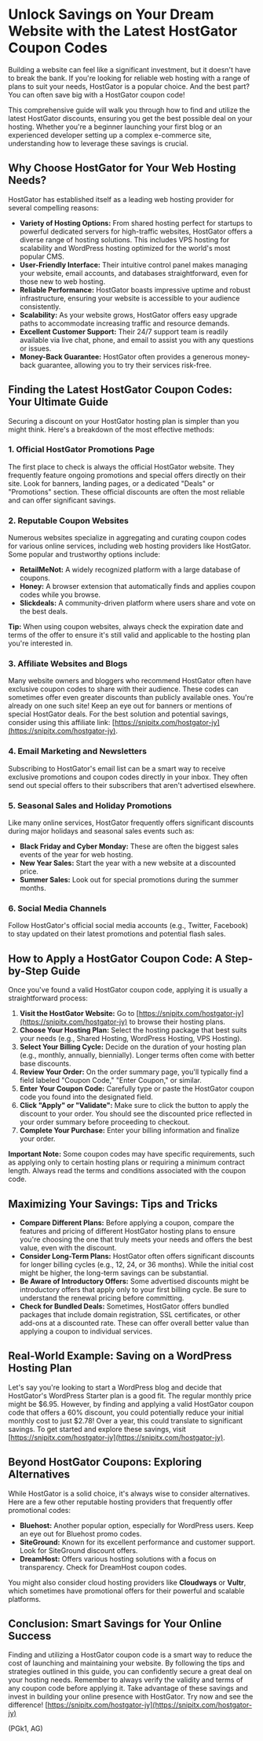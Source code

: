 # Unlock Savings on Your Dream Website with the Latest HostGator Coupon Codes

Building a website can feel like a significant investment, but it doesn't have to break the bank. If you're looking for reliable web hosting with a range of plans to suit your needs, HostGator is a popular choice. And the best part? You can often save big with a HostGator coupon code!

This comprehensive guide will walk you through how to find and utilize the latest HostGator discounts, ensuring you get the best possible deal on your hosting. Whether you're a beginner launching your first blog or an experienced developer setting up a complex e-commerce site, understanding how to leverage these savings is crucial.

## Why Choose HostGator for Your Web Hosting Needs?

HostGator has established itself as a leading web hosting provider for several compelling reasons:

* **Variety of Hosting Options:** From shared hosting perfect for startups to powerful dedicated servers for high-traffic websites, HostGator offers a diverse range of hosting solutions. This includes VPS hosting for scalability and WordPress hosting optimized for the world's most popular CMS.
* **User-Friendly Interface:** Their intuitive control panel makes managing your website, email accounts, and databases straightforward, even for those new to web hosting.
* **Reliable Performance:** HostGator boasts impressive uptime and robust infrastructure, ensuring your website is accessible to your audience consistently.
* **Scalability:** As your website grows, HostGator offers easy upgrade paths to accommodate increasing traffic and resource demands.
* **Excellent Customer Support:** Their 24/7 support team is readily available via live chat, phone, and email to assist you with any questions or issues.
* **Money-Back Guarantee:** HostGator often provides a generous money-back guarantee, allowing you to try their services risk-free.

## Finding the Latest HostGator Coupon Codes: Your Ultimate Guide

Securing a discount on your HostGator hosting plan is simpler than you might think. Here's a breakdown of the most effective methods:

### 1. Official HostGator Promotions Page

The first place to check is always the official HostGator website. They frequently feature ongoing promotions and special offers directly on their site. Look for banners, landing pages, or a dedicated "Deals" or "Promotions" section. These official discounts are often the most reliable and can offer significant savings.

### 2. Reputable Coupon Websites

Numerous websites specialize in aggregating and curating coupon codes for various online services, including web hosting providers like HostGator. Some popular and trustworthy options include:

* **RetailMeNot:** A widely recognized platform with a large database of coupons.
* **Honey:** A browser extension that automatically finds and applies coupon codes while you browse.
* **Slickdeals:** A community-driven platform where users share and vote on the best deals.

**Tip:** When using coupon websites, always check the expiration date and terms of the offer to ensure it's still valid and applicable to the hosting plan you're interested in.

### 3. Affiliate Websites and Blogs

Many website owners and bloggers who recommend HostGator often have exclusive coupon codes to share with their audience. These codes can sometimes offer even greater discounts than publicly available ones. You're already on one such site! Keep an eye out for banners or mentions of special HostGator deals. For the best solution and potential savings, consider using this affiliate link: [https://snipitx.com/hostgator-jy](https://snipitx.com/hostgator-jy).

### 4. Email Marketing and Newsletters

Subscribing to HostGator's email list can be a smart way to receive exclusive promotions and coupon codes directly in your inbox. They often send out special offers to their subscribers that aren't advertised elsewhere.

### 5. Seasonal Sales and Holiday Promotions

Like many online services, HostGator frequently offers significant discounts during major holidays and seasonal sales events such as:

* **Black Friday and Cyber Monday:** These are often the biggest sales events of the year for web hosting.
* **New Year Sales:** Start the year with a new website at a discounted price.
* **Summer Sales:** Look out for special promotions during the summer months.

### 6. Social Media Channels

Follow HostGator's official social media accounts (e.g., Twitter, Facebook) to stay updated on their latest promotions and potential flash sales.

## How to Apply a HostGator Coupon Code: A Step-by-Step Guide

Once you've found a valid HostGator coupon code, applying it is usually a straightforward process:

1.  **Visit the HostGator Website:** Go to [https://snipitx.com/hostgator-jy](https://snipitx.com/hostgator-jy) to browse their hosting plans.
2.  **Choose Your Hosting Plan:** Select the hosting package that best suits your needs (e.g., Shared Hosting, WordPress Hosting, VPS Hosting).
3.  **Select Your Billing Cycle:** Decide on the duration of your hosting plan (e.g., monthly, annually, biennially). Longer terms often come with better base discounts.
4.  **Review Your Order:** On the order summary page, you'll typically find a field labeled "Coupon Code," "Enter Coupon," or similar.
5.  **Enter Your Coupon Code:** Carefully type or paste the HostGator coupon code you found into the designated field.
6.  **Click "Apply" or "Validate":** Make sure to click the button to apply the discount to your order. You should see the discounted price reflected in your order summary before proceeding to checkout.
7.  **Complete Your Purchase:** Enter your billing information and finalize your order.

**Important Note:** Some coupon codes may have specific requirements, such as applying only to certain hosting plans or requiring a minimum contract length. Always read the terms and conditions associated with the coupon code.

## Maximizing Your Savings: Tips and Tricks

* **Compare Different Plans:** Before applying a coupon, compare the features and pricing of different HostGator hosting plans to ensure you're choosing the one that truly meets your needs and offers the best value, even with the discount.
* **Consider Long-Term Plans:** HostGator often offers significant discounts for longer billing cycles (e.g., 12, 24, or 36 months). While the initial cost might be higher, the long-term savings can be substantial.
* **Be Aware of Introductory Offers:** Some advertised discounts might be introductory offers that apply only to your first billing cycle. Be sure to understand the renewal pricing before committing.
* **Check for Bundled Deals:** Sometimes, HostGator offers bundled packages that include domain registration, SSL certificates, or other add-ons at a discounted rate. These can offer overall better value than applying a coupon to individual services.

## Real-World Example: Saving on a WordPress Hosting Plan

Let's say you're looking to start a WordPress blog and decide that HostGator's WordPress Starter plan is a good fit. The regular monthly price might be $6.95. However, by finding and applying a valid HostGator coupon code that offers a 60% discount, you could potentially reduce your initial monthly cost to just $2.78! Over a year, this could translate to significant savings. To get started and explore these savings, visit [https://snipitx.com/hostgator-jy](https://snipitx.com/hostgator-jy).

## Beyond HostGator Coupons: Exploring Alternatives

While HostGator is a solid choice, it's always wise to consider alternatives. Here are a few other reputable hosting providers that frequently offer promotional codes:

* **Bluehost:** Another popular option, especially for WordPress users. Keep an eye out for Bluehost promo codes.
* **SiteGround:** Known for its excellent performance and customer support. Look for SiteGround discount offers.
* **DreamHost:** Offers various hosting solutions with a focus on transparency. Check for DreamHost coupon codes.

You might also consider cloud hosting providers like **Cloudways** or **Vultr**, which sometimes have promotional offers for their powerful and scalable platforms.

## Conclusion: Smart Savings for Your Online Success

Finding and utilizing a HostGator coupon code is a smart way to reduce the cost of launching and maintaining your website. By following the tips and strategies outlined in this guide, you can confidently secure a great deal on your hosting needs. Remember to always verify the validity and terms of any coupon code before applying it. Take advantage of these savings and invest in building your online presence with HostGator. Try now and see the difference! [https://snipitx.com/hostgator-jy](https://snipitx.com/hostgator-jy)

(PGk1, AG)